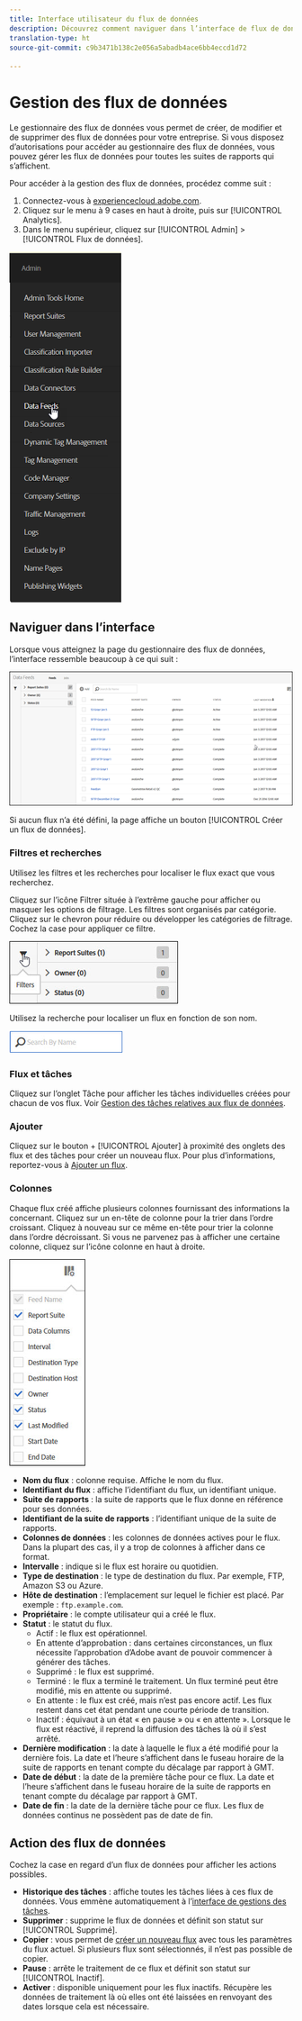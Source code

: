```yaml
---
title: Interface utilisateur du flux de données
description: Découvrez comment naviguer dans l’interface de flux de données.
translation-type: ht
source-git-commit: c9b3471b138c2e056a5abadb4ace6bb4eccd1d72

---
```



# Gestion des flux de données

Le gestionnaire des flux de données vous permet de créer, de modifier et de supprimer des flux de données pour votre entreprise. Si vous disposez d’autorisations pour accéder au gestionnaire des flux de données, vous pouvez gérer les flux de données pour toutes les suites de rapports qui s’affichent.

Pour accéder à la gestion des flux de données, procédez comme suit :

1. Connectez-vous à [experiencecloud.adobe.com](https://experiencecloud.adobe.com).
2. Cliquez sur le menu à 9 cases en haut à droite, puis sur [!UICONTROL Analytics].
3. Dans le menu supérieur, cliquez sur [!UICONTROL Admin] > [!UICONTROL Flux de données].

![Menu du flux de données](assets/AdminMenu.png)

## Naviguer dans l’interface

Lorsque vous atteignez la page du gestionnaire des flux de données, l’interface ressemble beaucoup à ce qui suit :

![Flux de données](assets/feeds.png)

Si aucun flux n’a été défini, la page affiche un bouton [!UICONTROL Créer un flux de données].

### Filtres et recherches

Utilisez les filtres et les recherches pour localiser le flux exact que vous recherchez.

Cliquez sur l’icône Filtrer située à l’extrême gauche pour afficher ou masquer les options de filtrage. Les filtres sont organisés par catégorie. Cliquez sur le chevron pour réduire ou développer les catégories de filtrage. Cochez la case pour appliquer ce filtre.

![Filtrer](assets/filters.jpg)

Utilisez la recherche pour localiser un flux en fonction de son nom.

![Recherche](assets/search.jpg)

### Flux et tâches

Cliquez sur l’onglet Tâche pour afficher les tâches individuelles créées pour chacun de vos flux. Voir [Gestion des tâches relatives aux flux de données](df-manage-jobs.md).

### Ajouter

Cliquez sur le bouton + [!UICONTROL Ajouter] à proximité des onglets des flux et des tâches pour créer un nouveau flux. Pour plus d’informations, reportez-vous à [Ajouter un flux](create-feed.md).

### Colonnes

Chaque flux créé affiche plusieurs colonnes fournissant des informations la concernant. Cliquez sur un en-tête de colonne pour la trier dans l’ordre croissant. Cliquez à nouveau sur ce même en-tête pour trier la colonne dans l’ordre décroissant. Si vous ne parvenez pas à afficher une certaine colonne, cliquez sur l’icône colonne en haut à droite.

![Icône Colonne](assets/cols.jpg)

* **Nom du flux** : colonne requise. Affiche le nom du flux.
* **Identifiant du flux** : affiche l’identifiant du flux, un identifiant unique.
* **Suite de rapports** : la suite de rapports que le flux donne en référence pour ses données.
* **Identifiant de la suite de rapports** : l’identifiant unique de la suite de rapports.
* **Colonnes de données** : les colonnes de données actives pour le flux. Dans la plupart des cas, il y a trop de colonnes à afficher dans ce format.
* **Intervalle** : indique si le flux est horaire ou quotidien.
* **Type de destination** : le type de destination du flux. Par exemple, FTP, Amazon S3 ou Azure.
* **Hôte de destination** : l’emplacement sur lequel le fichier est placé. Par exemple : `ftp.example.com`.
* **Propriétaire** : le compte utilisateur qui a créé le flux.
* **Statut** : le statut du flux.
   * Actif : le flux est opérationnel.
   * En attente d’approbation : dans certaines circonstances, un flux nécessite l’approbation d’Adobe avant de pouvoir commencer à générer des tâches.
   * Supprimé : le flux est supprimé.
   * Terminé : le flux a terminé le traitement. Un flux terminé peut être modifié, mis en attente ou supprimé.
   * En attente : le flux est créé, mais n’est pas encore actif. Les flux restent dans cet état pendant une courte période de transition.
   * Inactif : équivaut à un état « en pause » ou « en attente ». Lorsque le flux est réactivé, il reprend la diffusion des tâches là où il s’est arrêté.
* **Dernière modification** : la date à laquelle le flux a été modifié pour la dernière fois. La date et l’heure s’affichent dans le fuseau horaire de la suite de rapports en tenant compte du décalage par rapport à GMT.
* **Date de début** : la date de la première tâche pour ce flux. La date et l’heure s’affichent dans le fuseau horaire de la suite de rapports en tenant compte du décalage par rapport à GMT.
* **Date de fin** : la date de la dernière tâche pour ce flux. Les flux de données continus ne possèdent pas de date de fin.

## Action des flux de données

Cochez la case en regard d’un flux de données pour afficher les actions possibles.

* **Historique des tâches** : affiche toutes les tâches liées à ces flux de données. Vous emmène automatiquement à l’[interface de gestions des tâches](df-manage-jobs.md).
* **Supprimer** : supprime le flux de données et définit son statut sur [!UICONTROL Supprimé].
* **Copier** : vous permet de [créer un nouveau flux](create-feed.md) avec tous les paramètres du flux actuel. Si plusieurs flux sont sélectionnés, il n’est pas possible de copier.
* **Pause** : arrête le traitement de ce flux et définit son statut sur [!UICONTROL Inactif].
* **Activer** : disponible uniquement pour les flux inactifs. Récupère les données de traitement là où elles ont été laissées en renvoyant des dates lorsque cela est nécessaire.
